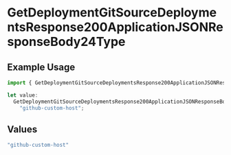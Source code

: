 # GetDeploymentGitSourceDeploymentsResponse200ApplicationJSONResponseBody24Type

## Example Usage

```typescript
import { GetDeploymentGitSourceDeploymentsResponse200ApplicationJSONResponseBody24Type } from "@vercel/sdk/models/getdeploymentop.js";

let value:
  GetDeploymentGitSourceDeploymentsResponse200ApplicationJSONResponseBody24Type =
    "github-custom-host";
```

## Values

```typescript
"github-custom-host"
```